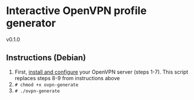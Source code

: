 Interactive OpenVPN profile generator
========================

v0.1.0

## Instructions (Debian)

1. First, [install and configure](https://www.digitalocean.com/community/tutorials/how-to-set-up-an-openvpn-server-on-debian-8) your OpenVPN server (steps 1-7). This script replaces steps 8-9 from instructions above
2. ```# chmod +x ovpn-generate```
3. ```# ./ovpn-generate```
